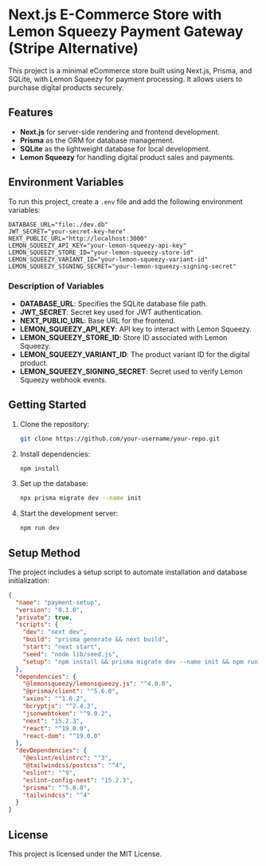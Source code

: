 # Next.js E-Commerce Store with Lemon Squeezy Payment Gateway (Stripe Alternative)

This project is a minimal eCommerce store built using Next.js, Prisma, and SQLite, with Lemon Squeezy for payment processing. It allows users to purchase digital products securely.

## Features
- **Next.js** for server-side rendering and frontend development.
- **Prisma** as the ORM for database management.
- **SQLite** as the lightweight database for local development.
- **Lemon Squeezy** for handling digital product sales and payments.

## Environment Variables
To run this project, create a `.env` file and add the following environment variables:

```
DATABASE_URL="file:./dev.db"
JWT_SECRET="your-secret-key-here"
NEXT_PUBLIC_URL="http://localhost:3000"
LEMON_SQUEEZY_API_KEY="your-lemon-squeezy-api-key"
LEMON_SQUEEZY_STORE_ID="your-lemon-squeezy-store-id"
LEMON_SQUEEZY_VARIANT_ID="your-lemon-squeezy-variant-id"
LEMON_SQUEEZY_SIGNING_SECRET="your-lemon-squeezy-signing-secret"
```

### Description of Variables
- **DATABASE_URL**: Specifies the SQLite database file path.
- **JWT_SECRET**: Secret key used for JWT authentication.
- **NEXT_PUBLIC_URL**: Base URL for the frontend.
- **LEMON_SQUEEZY_API_KEY**: API key to interact with Lemon Squeezy.
- **LEMON_SQUEEZY_STORE_ID**: Store ID associated with Lemon Squeezy.
- **LEMON_SQUEEZY_VARIANT_ID**: The product variant ID for the digital product.
- **LEMON_SQUEEZY_SIGNING_SECRET**: Secret used to verify Lemon Squeezy webhook events.

## Getting Started
1. Clone the repository:
   ```sh
   git clone https://github.com/your-username/your-repo.git
   ```
2. Install dependencies:
   ```sh
   npm install
   ```
3. Set up the database:
   ```sh
   npx prisma migrate dev --name init
   ```
4. Start the development server:
   ```sh
   npm run dev
   ```

## Setup Method
The project includes a setup script to automate installation and database initialization:
```json
{
  "name": "payment-setup",
  "version": "0.1.0",
  "private": true,
  "scripts": {
    "dev": "next dev",
    "build": "prisma generate && next build",
    "start": "next start",
    "seed": "node lib/seed.js",
    "setup": "npm install && prisma migrate dev --name init && npm run seed"
  },
  "dependencies": {
    "@lemonsqueezy/lemonsqueezy.js": "^4.0.0",
    "@prisma/client": "^5.6.0",
    "axios": "^1.6.2",
    "bcryptjs": "^2.4.3",
    "jsonwebtoken": "^9.0.2",
    "next": "15.2.3",
    "react": "^19.0.0",
    "react-dom": "^19.0.0"
  },
  "devDependencies": {
    "@eslint/eslintrc": "^3",
    "@tailwindcss/postcss": "^4",
    "eslint": "^9",
    "eslint-config-next": "15.2.3",
    "prisma": "^5.6.0",
    "tailwindcss": "^4"
  }
}
```

## License
This project is licensed under the MIT License.

